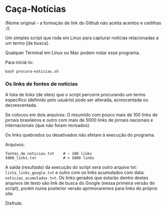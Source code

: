 # Caça-Notícias

(Nome original - a formação de link do Github não aceita acentos e cedilhas :/)

Um simples script que roda em Linux para capturar notícias relacionadas a um termo [de busca].

Qualquer Terminal em Linux ou Mac podem rodar esse programa.

Para iniciá-lo:

`bash procura-noticias.sh`

### Os links de fontes de notícias

A lista de links (de sites) que o script percorre procurando um termo específico (definido pelo usuário) pode ser alterada, acrescentada ou decrescentada.

Se colocou em dois arquivos: O resumido com pouco mais de 100 links de jornais brasileiros e outro com mais de 5000 links de jornais nacionais e internacionais (que não foram revisados). 

Os links quebrados ou desativados não afetam à execução do programa. 

Arquivos: 

```
fontes_de_noticias.txt    # ~ 100 links
5000_links.txt            # > 5000 links

```

A saída (resultado) da execução do script será outro arquivo txt: `lista_links_google.txt` e outro com os links acumulados com data: `noticias_acumuladas.txt`. Os links gerados que estarão dentro destes arquivos de texto são link de busca do Google (nessa primeira versão do script), porém numa posterior versão aprimoraremos para links do próprio site. 

Disfrute.
